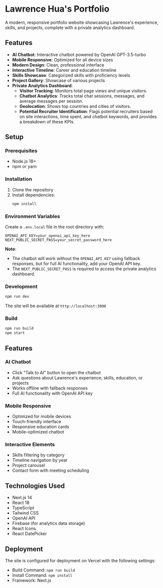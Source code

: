 # Lawrence Hua's Portfolio

A modern, responsive portfolio website showcasing Lawrence's experience, skills, and projects, complete with a private analytics dashboard.

## Features

- **AI Chatbot**: Interactive chatbot powered by OpenAI GPT-3.5-turbo
- **Mobile Responsive**: Optimized for all device sizes
- **Modern Design**: Clean, professional interface
- **Interactive Timeline**: Career and education timeline
- **Skills Showcase**: Categorized skills with proficiency levels
- **Project Gallery**: Showcase of various projects
- **Private Analytics Dashboard**:
  - **Visitor Tracking**: Monitors total page views and unique visitors.
  - **Chatbot Analytics**: Tracks total chat sessions, messages, and average messages per session.
  - **Geolocation**: Shows top countries and cities of visitors.
  - **Potential Recruiter Identification**: Flags potential recruiters based on site interactions, time spent, and chatbot keywords, and provides a breakdown of these KPIs.

## Setup

### Prerequisites

- Node.js 18+
- npm or yarn

### Installation

1. Clone the repository
2. Install dependencies:
   ```bash
   npm install
   ```

### Environment Variables

Create a `.env.local` file in the root directory with:

```env
OPENAI_API_KEY=your_openai_api_key_here
NEXT_PUBLIC_SECRET_PASS=your_secret_password_here
```

**Note**:

- The chatbot will work without the `OPENAI_API_KEY` using fallback responses, but for full AI functionality, add your OpenAI API key.
- The `NEXT_PUBLIC_SECRET_PASS` is required to access the private analytics dashboard.

### Development

```bash
npm run dev
```

The site will be available at `http://localhost:3000`

### Build

```bash
npm run build
npm start
```

## Features

### AI Chatbot

- Click "Talk to AI" button to open the chatbot
- Ask questions about Lawrence's experience, skills, education, or projects
- Works offline with fallback responses
- Full AI functionality with OpenAI API key

### Mobile Responsive

- Optimized for mobile devices
- Touch-friendly interface
- Responsive education cards
- Mobile-optimized chatbot

### Interactive Elements

- Skills filtering by category
- Timeline navigation by year
- Project carousel
- Contact form with meeting scheduling

## Technologies Used

- Next.js 14
- React 18
- TypeScript
- Tailwind CSS
- OpenAI API
- Firebase (for analytics data storage)
- React Icons
- React DatePicker

## Deployment

The site is configured for deployment on Vercel with the following settings:

- Build Command: `npm run build`
- Install Command: `npm install`
- Framework: Next.js
